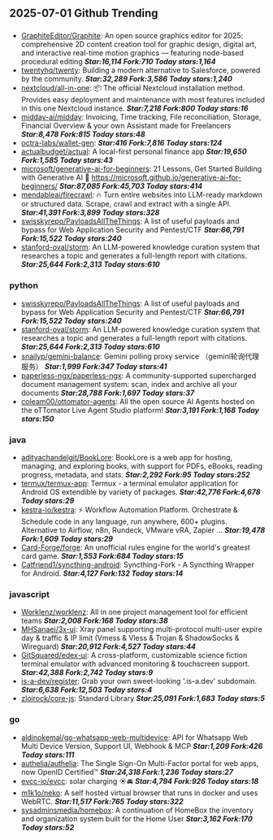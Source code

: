 ## 2025-07-01 Github Trending

### 
* [GraphiteEditor/Graphite](https://github.com/GraphiteEditor/Graphite): An open source graphics editor for 2025: comprehensive 2D content creation tool for graphic design, digital art, and interactive real-time motion graphics — featuring node-based procedural editing ***Star:16,114 Fork:710 Today stars:1,164***
* [twentyhq/twenty](https://github.com/twentyhq/twenty): Building a modern alternative to Salesforce, powered by the community. ***Star:32,289 Fork:3,586 Today stars:1,240***
* [nextcloud/all-in-one](https://github.com/nextcloud/all-in-one): 📦 The official Nextcloud installation method. Provides easy deployment and maintenance with most features included in this one Nextcloud instance. ***Star:7,218 Fork:800 Today stars:16***
* [midday-ai/midday](https://github.com/midday-ai/midday): Invoicing, Time tracking, File reconciliation, Storage, Financial Overview & your own Assistant made for Freelancers ***Star:8,478 Fork:815 Today stars:48***
* [octra-labs/wallet-gen](https://github.com/octra-labs/wallet-gen):  ***Star:416 Fork:7,816 Today stars:124***
* [actualbudget/actual](https://github.com/actualbudget/actual): A local-first personal finance app ***Star:19,650 Fork:1,585 Today stars:43***
* [microsoft/generative-ai-for-beginners](https://github.com/microsoft/generative-ai-for-beginners): 21 Lessons, Get Started Building with Generative AI 🔗 https://microsoft.github.io/generative-ai-for-beginners/ ***Star:87,085 Fork:45,703 Today stars:414***
* [mendableai/firecrawl](https://github.com/mendableai/firecrawl): 🔥 Turn entire websites into LLM-ready markdown or structured data. Scrape, crawl and extract with a single API. ***Star:41,391 Fork:3,899 Today stars:328***
* [swisskyrepo/PayloadsAllTheThings](https://github.com/swisskyrepo/PayloadsAllTheThings): A list of useful payloads and bypass for Web Application Security and Pentest/CTF ***Star:66,791 Fork:15,522 Today stars:240***
* [stanford-oval/storm](https://github.com/stanford-oval/storm): An LLM-powered knowledge curation system that researches a topic and generates a full-length report with citations. ***Star:25,644 Fork:2,313 Today stars:610***

### python
* [swisskyrepo/PayloadsAllTheThings](https://github.com/swisskyrepo/PayloadsAllTheThings): A list of useful payloads and bypass for Web Application Security and Pentest/CTF ***Star:66,791 Fork:15,522 Today stars:240***
* [stanford-oval/storm](https://github.com/stanford-oval/storm): An LLM-powered knowledge curation system that researches a topic and generates a full-length report with citations. ***Star:25,644 Fork:2,313 Today stars:610***
* [snailyp/gemini-balance](https://github.com/snailyp/gemini-balance): Gemini polling proxy service （gemini轮询代理服务） ***Star:1,999 Fork:347 Today stars:41***
* [paperless-ngx/paperless-ngx](https://github.com/paperless-ngx/paperless-ngx): A community-supported supercharged document management system: scan, index and archive all your documents ***Star:28,788 Fork:1,697 Today stars:37***
* [coleam00/ottomator-agents](https://github.com/coleam00/ottomator-agents): All the open source AI Agents hosted on the oTTomator Live Agent Studio platform! ***Star:3,191 Fork:1,168 Today stars:150***

### java
* [adityachandelgit/BookLore](https://github.com/adityachandelgit/BookLore): BookLore is a web app for hosting, managing, and exploring books, with support for PDFs, eBooks, reading progress, metadata, and stats. ***Star:2,292 Fork:95 Today stars:252***
* [termux/termux-app](https://github.com/termux/termux-app): Termux - a terminal emulator application for Android OS extendible by variety of packages. ***Star:42,776 Fork:4,678 Today stars:29***
* [kestra-io/kestra](https://github.com/kestra-io/kestra): ⚡ Workflow Automation Platform. Orchestrate & Schedule code in any language, run anywhere, 600+ plugins. Alternative to Airflow, n8n, Rundeck, VMware vRA, Zapier ... ***Star:19,478 Fork:1,609 Today stars:29***
* [Card-Forge/forge](https://github.com/Card-Forge/forge): An unofficial rules engine for the world's greatest card game. ***Star:1,553 Fork:684 Today stars:15***
* [Catfriend1/syncthing-android](https://github.com/Catfriend1/syncthing-android): Syncthing-Fork - A Syncthing Wrapper for Android. ***Star:4,127 Fork:132 Today stars:14***

### javascript
* [Worklenz/worklenz](https://github.com/Worklenz/worklenz): All in one project management tool for efficient teams ***Star:2,008 Fork:168 Today stars:38***
* [MHSanaei/3x-ui](https://github.com/MHSanaei/3x-ui): Xray panel supporting multi-protocol multi-user expire day & traffic & IP limit (Vmess & Vless & Trojan & ShadowSocks & Wireguard) ***Star:20,912 Fork:4,527 Today stars:44***
* [GitSquared/edex-ui](https://github.com/GitSquared/edex-ui): A cross-platform, customizable science fiction terminal emulator with advanced monitoring & touchscreen support. ***Star:42,388 Fork:2,742 Today stars:9***
* [is-a-dev/register](https://github.com/is-a-dev/register): Grab your own sweet-looking '.is-a.dev' subdomain. ***Star:6,638 Fork:12,503 Today stars:4***
* [zloirock/core-js](https://github.com/zloirock/core-js): Standard Library ***Star:25,091 Fork:1,683 Today stars:5***

### go
* [aldinokemal/go-whatsapp-web-multidevice](https://github.com/aldinokemal/go-whatsapp-web-multidevice): API for Whatsapp Web Multi Device Version, Support UI, Webhook & MCP ***Star:1,209 Fork:426 Today stars:111***
* [authelia/authelia](https://github.com/authelia/authelia): The Single Sign-On Multi-Factor portal for web apps, now OpenID Certified™ ***Star:24,318 Fork:1,236 Today stars:27***
* [evcc-io/evcc](https://github.com/evcc-io/evcc): solar charging ☀️🚘 ***Star:4,794 Fork:926 Today stars:18***
* [m1k1o/neko](https://github.com/m1k1o/neko): A self hosted virtual browser that runs in docker and uses WebRTC. ***Star:11,517 Fork:765 Today stars:322***
* [sysadminsmedia/homebox](https://github.com/sysadminsmedia/homebox): A continuation of HomeBox the inventory and organization system built for the Home User ***Star:3,162 Fork:170 Today stars:52***
